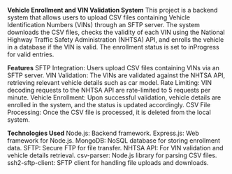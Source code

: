 **Vehicle Enrollment and VIN Validation System**
This project is a backend system that allows users to upload CSV files containing Vehicle Identification Numbers (VINs) through an SFTP server. 
The system downloads the CSV files, checks the validity of each VIN using the National Highway Traffic Safety Administration (NHTSA) API, and enrolls the vehicle in a database if the VIN is valid. 
The enrollment status is set to inProgress for valid entries.

**Features**
SFTP Integration: Users upload CSV files containing VINs via an SFTP server.
VIN Validation: The VINs are validated against the NHTSA API, retrieving relevant vehicle details such as car model.
Rate Limiting: VIN decoding requests to the NHTSA API are rate-limited to 5 requests per minute.
Vehicle Enrollment: Upon successful validation, vehicle details are enrolled in the system, and the status is updated accordingly.
CSV File Processing: Once the CSV file is processed, it is deleted from the local system.

**Technologies Used**
Node.js: Backend framework.
Express.js: Web framework for Node.js.
MongoDB: NoSQL database for storing enrollment data.
SFTP: Secure FTP for file transfer.
NHTSA API: For VIN validation and vehicle details retrieval.
csv-parser: Node.js library for parsing CSV files.
ssh2-sftp-client: SFTP client for handling file uploads and downloads.

